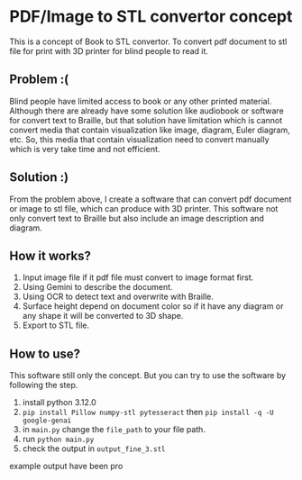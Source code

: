 # PDF/Image to STL convertor concept

This is a concept of Book to STL convertor. To convert pdf document to stl file for print with 3D
printer for blind people to read it.

## Problem :(

Blind people have limited access to book or any other printed material. Although there are already
have some solution like audiobook or software for convert text to Braille, but that solution have
limitation which is cannot convert media that contain visualization like image, diagram, Euler
diagram, etc. So, this media that contain visualization need to convert manually which is very take
time and not efficient.

## Solution :)

From the problem above, I create a software that can convert pdf document or image to stl file,
which can produce with 3D printer. This software not only convert text to Braille but also include
an image description and diagram.

## How it works?

1. Input image file if it pdf file must convert to image format first.
2. Using Gemini to describe the document.
3. Using OCR to detect text and overwrite with Braille.
4. Surface height depend on document color so if it have any diagram or any shape it will be
   converted to 3D shape.
5. Export to STL file.

## How to use?

This software still only the concept. But you can try to use the software by following the step.

1. install python 3.12.0
2. `pip install Pillow numpy-stl pytesseract` then `pip install -q -U google-genai`
3. in `main.py` change the `file_path` to your file path.
4. run `python main.py`
5. check the output in `output_fine_3.stl`

example output have been pro